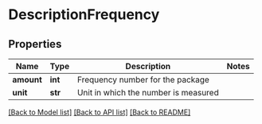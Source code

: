 # DescriptionFrequency

## Properties
Name | Type | Description | Notes
------------ | ------------- | ------------- | -------------
**amount** | **int** | Frequency number for the package | 
**unit** | **str** | Unit in which the number is measured | 

[[Back to Model list]](../README.md#documentation-for-models) [[Back to API list]](../README.md#documentation-for-api-endpoints) [[Back to README]](../README.md)


